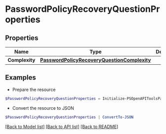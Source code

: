 # PasswordPolicyRecoveryQuestionProperties
## Properties

Name | Type | Description | Notes
------------ | ------------- | ------------- | -------------
**Complexity** | [**PasswordPolicyRecoveryQuestionComplexity**](PasswordPolicyRecoveryQuestionComplexity.md) |  | [optional] 

## Examples

- Prepare the resource
```powershell
$PasswordPolicyRecoveryQuestionProperties = Initialize-PSOpenAPIToolsPasswordPolicyRecoveryQuestionProperties  -Complexity null
```

- Convert the resource to JSON
```powershell
$PasswordPolicyRecoveryQuestionProperties | ConvertTo-JSON
```

[[Back to Model list]](../README.md#documentation-for-models) [[Back to API list]](../README.md#documentation-for-api-endpoints) [[Back to README]](../README.md)

